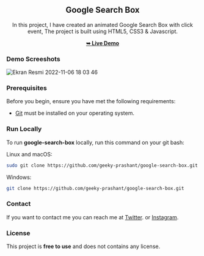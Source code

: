 <div align="center">
  

  <h2 align="center">Google Search Box</h2>

  In this project, I have created an animated Google Search Box with click event, The project is built using HTML5, CSS3 & Javascript.

  <a href="https://geeky-prashant.github.io/google-search-box/"><strong>➥ Live Demo</strong></a>

</div>

### Demo Screeshots

![Ekran Resmi 2022-11-06 18 03 46](https://user-images.githubusercontent.com/85436268/200321369-1aa0b5f8-05a4-4de9-b44a-28ee12a9fe02.png)


### Prerequisites

Before you begin, ensure you have met the following requirements:

* [Git](https://git-scm.com/downloads "Download Git") must be installed on your operating system.

### Run Locally

To run **google-search-box** locally, run this command on your git bash:

Linux and macOS:

```bash
sudo git clone https://github.com/geeky-prashant/google-search-box.git
```

Windows:

```bash
git clone https://github.com/geeky-prashant/google-search-box.git
```

### Contact

If you want to contact me you can reach me at [Twitter](https://www.twitter.com/tolgaaugurlu). or 
[Instagram](https://www.instagram.com/tolgaaugurlu).

### License

This project is **free to use** and does not contains any license.
